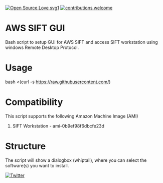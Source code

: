 [![Open Source Love svg1](https://badges.frapsoft.com/os/v1/open-source.svg?v=103)](https://github.com/ellerbrock/open-source-badges/) [![contributions welcome](https://img.shields.io/badge/contributions-welcome-brightgreen.svg?style=flat)](https://github.com/dwyl/esta/issues)

# AWS SIFT GUI
Bash script to setup GUI for AWS SIFT and access SIFT workstation using windows Remote Desktop Protocol.

# Usage
bash <(curl -s https://raw.githubusercontent.com/)

# Compatibility
This script supports the following Amazon Machine Image (AMI)
1. SIFT Workstation - ami-0b9ef98f6dbcfe23d

# Structure
The script will show a dialogbox (whiptail), where you can select the software(s) you want to install.

[![Twitter](https://img.shields.io/twitter/url/https/twitter.com/javalireports.svg?style=social&label=Follow%20%40javalireports)](https://twitter.com/javalireports)
